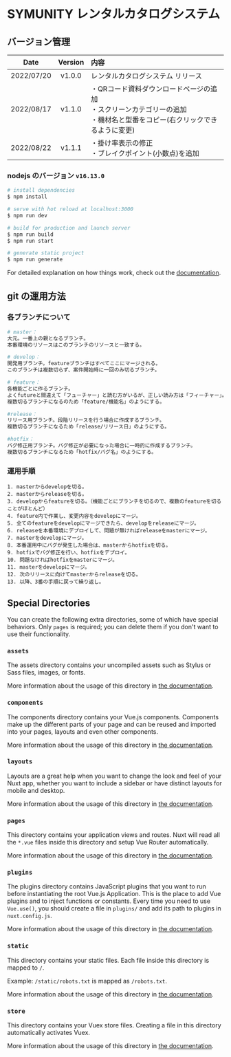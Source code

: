 # SYMUNITY レンタルカタログシステム

## バージョン管理
|Date|Version|内容|
|:--:|:--:|:---|
|2022/07/20|v1.0.0|レンタルカタログシステム リリース|
|2022/08/17|v1.1.0|・QRコード資料ダウンロードページの追加<br>・スクリーンカテゴリーの追加<br>・機材名と型番をコピー(右クリックできるように変更)|
|2022/08/22|v1.1.1|・掛け率表示の修正<br>・ブレイクポイント(小数点)を追加|


### nodejs のバージョン `v16.13.0`

```bash
# install dependencies
$ npm install

# serve with hot reload at localhost:3000
$ npm run dev

# build for production and launch server
$ npm run build
$ npm run start

# generate static project
$ npm run generate
```

For detailed explanation on how things work, check out the [documentation](https://nuxtjs.org).

## git の運用方法

### 各ブランチについて

```bash
# master：
大元。一番上の親となるブランチ。
本番環境のリソースはこのブランチのリソースと一致する。

# develop：
開発用ブランチ。featureブランチはすべてここにマージされる。
このブランチは複数切らず、案件開始時に一回のみ切るブランチ。

# feature：
各機能ごとに作るブランチ。
よくfutureと間違えて「フューチャー」と読む方がいるが、正しい読み方は「フィーチャー」。
複数切るブランチになるのため「feature/機能名」のようにする。

#release：
リリース用ブランチ。段階リリースを行う場合に作成するブランチ。
複数切るブランチになるため「release/リリース日」のようにする。

#hotfix：
バグ修正用ブランチ。バグ修正が必要になった場合に一時的に作成するブランチ。
複数切るブランチになるため「hotfix/バグ名」のようにする。
```

### 運用手順

```
1. masterからdevelopを切る。
2. masterからreleaseを切る。
3. developからfeatureを切る。（機能ごとにブランチを切るので、複数のfeatureを切ることがほとんど）
4. feature内で作業し、変更内容をdevelopにマージ。
5. 全てのfeatureをdevelopにマージできたら、developをreleaseにマージ。
6. releaseを本番環境にデプロイして、問題が無ければreleaseをmasterにマージ。
7. masterをdevelopにマージ。
8. 本番運用中にバグが発生した場合は、masterからhotfixを切る。
9. hotfixでバグ修正を行い、hotfixをデプロイ。
10. 問題なければhotfixをmasterにマージ。
11. masterをdevelopにマージ。
12. 次のリリースに向けてmasterからreleaseを切る。
13. 以降、3番の手順に戻って繰り返し。
```

## Special Directories

You can create the following extra directories, some of which have special behaviors. Only `pages` is required; you can delete them if you don't want to use their functionality.

### `assets`

The assets directory contains your uncompiled assets such as Stylus or Sass files, images, or fonts.

More information about the usage of this directory in [the documentation](https://nuxtjs.org/docs/2.x/directory-structure/assets).

### `components`

The components directory contains your Vue.js components. Components make up the different parts of your page and can be reused and imported into your pages, layouts and even other components.

More information about the usage of this directory in [the documentation](https://nuxtjs.org/docs/2.x/directory-structure/components).

### `layouts`

Layouts are a great help when you want to change the look and feel of your Nuxt app, whether you want to include a sidebar or have distinct layouts for mobile and desktop.

More information about the usage of this directory in [the documentation](https://nuxtjs.org/docs/2.x/directory-structure/layouts).

### `pages`

This directory contains your application views and routes. Nuxt will read all the `*.vue` files inside this directory and setup Vue Router automatically.

More information about the usage of this directory in [the documentation](https://nuxtjs.org/docs/2.x/get-started/routing).

### `plugins`

The plugins directory contains JavaScript plugins that you want to run before instantiating the root Vue.js Application. This is the place to add Vue plugins and to inject functions or constants. Every time you need to use `Vue.use()`, you should create a file in `plugins/` and add its path to plugins in `nuxt.config.js`.

More information about the usage of this directory in [the documentation](https://nuxtjs.org/docs/2.x/directory-structure/plugins).

### `static`

This directory contains your static files. Each file inside this directory is mapped to `/`.

Example: `/static/robots.txt` is mapped as `/robots.txt`.

More information about the usage of this directory in [the documentation](https://nuxtjs.org/docs/2.x/directory-structure/static).

### `store`

This directory contains your Vuex store files. Creating a file in this directory automatically activates Vuex.

More information about the usage of this directory in [the documentation](https://nuxtjs.org/docs/2.x/directory-structure/store).
